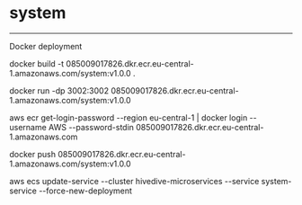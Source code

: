 # system

------------------------------

Docker deployment

docker build -t 085009017826.dkr.ecr.eu-central-1.amazonaws.com/system:v1.0.0 . 

docker run -dp 3002:3002 085009017826.dkr.ecr.eu-central-1.amazonaws.com/system:v1.0.0

aws ecr get-login-password --region eu-central-1 | docker login --username AWS --password-stdin 085009017826.dkr.ecr.eu-central-1.amazonaws.com

docker push 085009017826.dkr.ecr.eu-central-1.amazonaws.com/system:v1.0.0

aws ecs update-service --cluster hivedive-microservices --service system-service --force-new-deployment